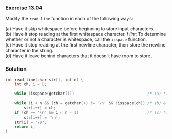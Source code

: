 ### Exercise 13.04
Modify the `read_line` function in each of the following ways:

(a) Have it skip whitespace before beginning to store input characters.  
(b) Have it stop reading at the first whitespace character. *Hint*: To determine
whether or not a character is whitespace, call the `isspace` function.  
(c) Have it stop reading at the first newline character, then store the newline
character in the string.  
(d) Have it leave behind characters that it doesn't have room to store.

### Solution

```c
int read_line(char str[], int n) {
    int ch, i = 0;

    while (isspace(getchar()))                                /* (a) */
        ; 
    while (i < n && (ch = getchar()) != '\n' && !isspace(ch)) /* (b) & (d) */
        str[i++] = ch;
    if (ch == '\n' && i < n - 1)                              /* (c) */
        str[i++] = '\n';
    str[i] = '\0';
    return i;
}
```
